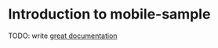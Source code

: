 # Introduction to mobile-sample

TODO: write [great documentation](http://jacobian.org/writing/what-to-write/)

